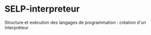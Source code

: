# SELP-interpreteur
Structure et exécution des langages de programmation : création d'un interpréteur
